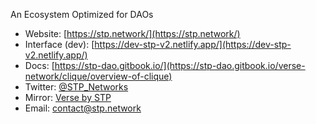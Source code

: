An Ecosystem Optimized for DAOs
- Website: [https://stp.network/](https://stp.network/)
- Interface (dev): [https://dev-stp-v2.netlify.app/](https://dev-stp-v2.netlify.app/)
- Docs: [https://stp-dao.gitbook.io/](https://stp-dao.gitbook.io/verse-network/clique/overview-of-clique)
- Twitter: [@STP_Networks](https://twitter.com/STP_Networks)
- Mirror: [Verse by STP](https://mirror.xyz/0xB9d761AF53845D1F3C68f99c38f4dB6fcCfB66A1)
- Email: [contact@stp.network](https://mail.google.com/mail/u/0/?fs=1&tf=cm&source=mailto&to=contact@stp.network)
